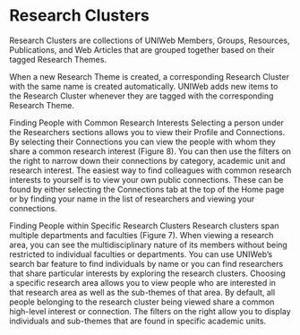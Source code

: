 # Research Clusters

Research Clusters are collections of UNIWeb Members, Groups, Resources, Publications, and Web Articles that are grouped together based on their tagged Research Themes.

When a new Research Theme is created, a corresponding Research Cluster with the same name is created automatically. UNIWeb adds new items to the Research Cluster whenever they are tagged with the corresponding Research Theme.

Finding People with Common Research Interests Selecting a person under the Researchers sections allows you to view their Profile and Connections. By selecting their Connections you can view the people with whom they share a common research interest \(Figure 8\). You can then use the filters on the right to narrow down their connections by category, academic unit and research interest. The easiest way to find colleagues with common research interests to yourself is to view your own public connections. These can be found by either selecting the Connections tab at the top of the Home page or by finding your name in the list of researchers and viewing your connections.

Finding People within Specific Research Clusters Research clusters span multiple departments and faculties \(Figure 7\). When viewing a research area, you can see the multidisciplinary nature of its members without being restricted to individual faculties or departments. You can use UNIWeb’s search bar feature to find individuals by name or you can find researchers that share particular interests by exploring the research clusters. Choosing a specific research area allows you to view people who are interested in that research area as well as the sub-themes of that area. By default, all people belonging to the research cluster being viewed share a common high-level interest or connection. The filters on the right allow you to display individuals and sub-themes that are found in specific academic units.

